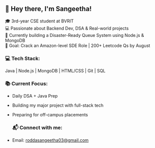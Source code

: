 ## 👋 Hey there, I'm Sangeetha!
🎓 3rd-year CSE student at BVRIT  
💻 Passionate about Backend Dev, DSA & Real-world projects  
🚀 Currently building a Disaster-Ready Queue System using Node.js & MongoDB  
🎯 Goal: Crack an Amazon-level SDE Role | 200+ Leetcode Qs by August


### 💻 Tech Stack:
Java | Node.js | MongoDB | HTML/CSS | Git | SQL

### 📚 Current Focus:
- Daily DSA + Java Prep
- Building my major project with full-stack tech
- Preparing for off-campus placements

  ### 📬 Connect with me:
- Email: roddasangeetha03@gmail.com
